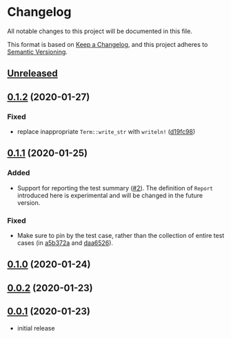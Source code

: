 # Changelog

All notable changes to this project will be documented in this file.

This format is based on [Keep a Changelog], and this project adheres to [Semantic Versioning].

## [Unreleased]

## [0.1.2] (2020-01-27)

### Fixed

* replace inappropriate `Term::write_str` with `writeln!` ([d19fc98](https://github.com/ubnt-intrepid/mimicaw/commit/d19fc983def213eed5f7ed81e9991862125df2b9))

## [0.1.1] (2020-01-25)

### Added

* Support for reporting the test summary ([#2](https://github.com/ubnt-intrepid/mimicaw/pull/2)).
  The definition of `Report` introduced here is experimental and will be changed
  in the future version.

### Fixed

* Make sure to pin by the test case, rather than the collection of entire test cases (in [a5b372a](https://github.com/ubnt-intrepid/mimicaw/commit/a5b372a3d94fd606984579bd373f3688dec83b46) and [daa6526](https://github.com/ubnt-intrepid/mimicaw/commit/daa6526c5e483719944f3a298b805040bf368f32)).

## [0.1.0] (2020-01-24)

## [0.0.2] (2020-01-23)

## [0.0.1] (2020-01-23)

* initial release

<!-- links -->

[Unreleased]: https://github.com/ubnt-intrepid/mimicaw/compare/v0.1.2...HEAD
[0.1.2]: https://github.com/ubnt-intrepid/mimicaw/compare/v0.1.1...v0.1.2
[0.1.1]: https://github.com/ubnt-intrepid/mimicaw/compare/v0.1.0...v0.1.1
[0.1.0]: https://github.com/ubnt-intrepid/mimicaw/compare/v0.0.2...v0.1.0
[0.0.2]: https://github.com/ubnt-intrepid/mimicaw/compare/v0.0.1...v0.0.2
[0.0.1]: https://github.com/ubnt-intrepid/mimicaw/tree/v0.0.1

[Keep a Changelog]: https://keepachangelog.com/en/1.0.0/
[Semantic Versioning]: https://semver.org/spec/v2.0.0.html
